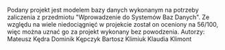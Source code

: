 Podany projekt jest modelem bazy danych wykonanym na potrzeby zaliczenia z przedmiotu "Wprowadzenie do Systemów Baz Danych".
Ze względu na wiele niedociągnięć w projekcie został on oceniony na 56/100, więc można uznać go za projekt wykonany bez powodzenia.
Autorzy:
Mateusz Kędra
Dominik Kępczyk
Bartosz Klimiuk
Klaudia Klimont

